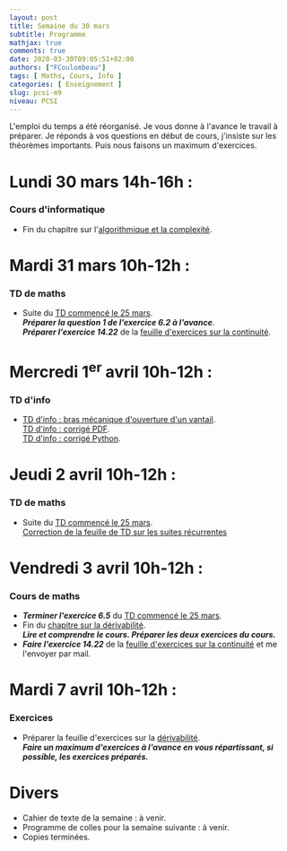 ```yaml
---
layout: post
title: Semaine du 30 mars
subtitle: Programme
mathjax: true
comments: true
date: 2020-03-30T09:05:51+02:00
authors: ["FCoulombeau"]
tags: [ Maths, Cours, Info ]
categories: [ Enseignement ]
slug: pcsi-m9
niveau: PCSI
---
```


L'emploi du temps a été réorganisé. Je vous donne à l'avance le travail à préparer. Je réponds à vos questions en début de cours, j'insiste sur les théorèmes importants. Puis nous faisons un maximum d'exercices.

# Lundi 30 mars 14h-16h : 
### Cours d'informatique

- Fin du chapitre sur l'[algorithmique et la complexité](https://fcoulombeau.github.io/cours/PCSI-Info-30032020.pdf).

# Mardi 31 mars 10h-12h : 
### TD de maths

- Suite du [TD commencé le 25 mars](https://fcoulombeau.github.io/cours/PCSI-TD-25032020.pdf).  
  **_Préparer la question 1 de l'exercice 6.2 à l'avance_**.  
  **_Préparer l'exercice 14.22_** de la [feuille d'exercices sur la continuité](https://fcoulombeau.github.io/cours/PCSI-Exo-25032020.pdf).
  
# Mercredi 1<sup>er</sup> avril 10h-12h : 
### TD d'info

- [TD d'info : bras mécanique d'ouverture d'un vantail](https://fcoulombeau.github.io/cours/PCSI-Info-01042020.pdf).  
  [TD d'info : corrigé PDF](https://fcoulombeau.github.io/cours/PCSI-InfoCor-01042020.pdf).  
  [TD d'info : corrigé Python](https://fcoulombeau.github.io/cours/PCSI-InfoCor-01042020.py).

# Jeudi 2 avril 10h-12h : 
### TD de maths

- Suite du [TD commencé le 25 mars](https://fcoulombeau.github.io/cours/PCSI-TD-25032020.pdf).  
  [Correction de la feuille de TD sur les suites récurrentes](https://fcoulombeau.github.io/cours/PCSI-TDCor-25032020.pdf)
 
# Vendredi 3 avril 10h-12h : 
### Cours de maths

- **_Terminer l'exercice 6.5_** du [TD commencé le 25 mars](https://fcoulombeau.github.io/cours/PCSI-TD-25032020.pdf).
- Fin du [chapitre sur la dérivabilité](https://fcoulombeau.github.io/cours/PCSI-Cours-02042020.pdf).  
  **_Lire et comprendre le cours. Préparer les deux exercices du cours._**   
- **_Faire l'exercice 14.22_** de la [feuille d'exercices sur la continuité](https://fcoulombeau.github.io/cours/PCSI-Exo-25032020.pdf) et me l'envoyer par mail.

# Mardi 7 avril 10h-12h :
### Exercices
- Préparer la feuille d'exercices sur la [dérivabilité](https://fcoulombeau.github.io/cours/PCSI-Exo-24032020.pdf).  
  **_Faire un maximum d'exercices à l'avance en vous répartissant, si possible, les exercices préparés._**

# Divers

- Cahier de texte de la semaine : à venir.
- Programme de colles pour la semaine suivante : à venir.
- Copies terminées.